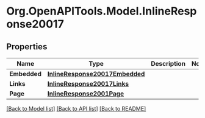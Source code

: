 
# Org.OpenAPITools.Model.InlineResponse20017

## Properties

Name | Type | Description | Notes
------------ | ------------- | ------------- | -------------
**Embedded** | [**InlineResponse20017Embedded**](InlineResponse20017Embedded.md) |  | 
**Links** | [**InlineResponse20017Links**](InlineResponse20017Links.md) |  | 
**Page** | [**InlineResponse2001Page**](InlineResponse2001Page.md) |  | 

[[Back to Model list]](../README.md#documentation-for-models)
[[Back to API list]](../README.md#documentation-for-api-endpoints)
[[Back to README]](../README.md)

